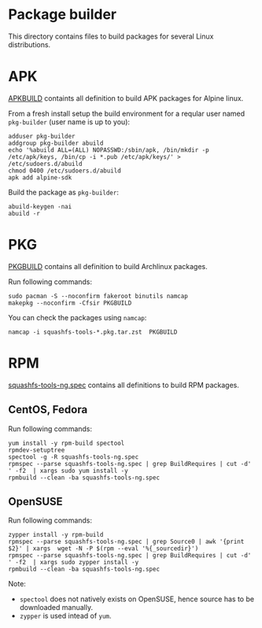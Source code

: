 # Package builder

This directory contains files to build packages for several Linux
distributions.

# APK

[APKBUILD]() containts all definition to build APK packages for Alpine
linux.

From a fresh install setup the build environment for a reqular user
named `pkg-builder` (user name is up to you):

```
adduser pkg-builder
addgroup pkg-builder abuild
echo '%abuild ALL=(ALL) NOPASSWD:/sbin/apk, /bin/mkdir -p /etc/apk/keys, /bin/cp -i *.pub /etc/apk/keys/' > /etc/sudoers.d/abuild
chmod 0400 /etc/sudoers.d/abuild
apk add alpine-sdk
```

Build the package as `pkg-builder`:

```
abuild-keygen -nai
abuild -r
```

# PKG

[PKGBUILD]() contains all definition to build Archlinux packages.

Run following commands:

```
sudo pacman -S --noconfirm fakeroot binutils namcap
makepkg --noconfirm -Cfsir PKGBUILD
```

You can check the packages using `namcap`:

```
namcap -i squashfs-tools-*.pkg.tar.zst  PKGBUILD
```

# RPM

[squashfs-tools-ng.spec]() contains all definitions to build RPM
packages.

## CentOS, Fedora

Run following commands:

```
yum install -y rpm-build spectool
rpmdev-setuptree
spectool -g -R squashfs-tools-ng.spec
rpmspec --parse squashfs-tools-ng.spec | grep BuildRequires | cut -d' ' -f2  | xargs sudo yum install -y
rpmbuild --clean -ba squashfs-tools-ng.spec
```

## OpenSUSE

Run following commands:

```
zypper install -y rpm-build
rpmspec --parse squashfs-tools-ng.spec | grep Source0 | awk '{print $2}' | xargs  wget -N -P $(rpm --eval '%{_sourcedir}')
rpmspec --parse squashfs-tools-ng.spec | grep BuildRequires | cut -d' ' -f2  | xargs sudo zypper install -y
rpmbuild --clean -ba squashfs-tools-ng.spec
```

Note:
* `spectool` does not natively exists on OpenSUSE, hence source has to
   be downloaded manually.
* `zypper` is used intead of `yum`.


